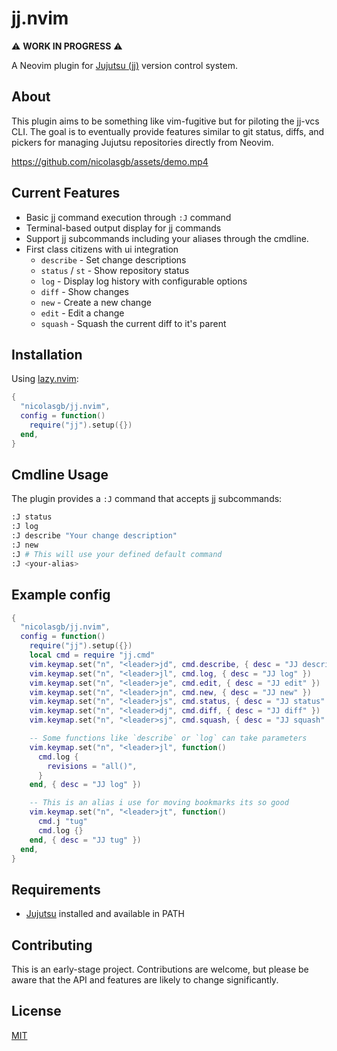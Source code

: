 # jj.nvim

⚠️ **WORK IN PROGRESS** ⚠️

A Neovim plugin for [Jujutsu (jj)](https://github.com/jj-vcs/jj) version control system.

## About

This plugin aims to be something like vim-fugitive but for piloting the jj-vcs CLI. The goal is to eventually provide features similar to git status, diffs, and pickers for managing Jujutsu repositories directly from Neovim.

https://github.com/nicolasgb/assets/demo.mp4

## Current Features

- Basic jj command execution through `:J` command
- Terminal-based output display for jj commands
- Support jj subcommands including your aliases through the cmdline.
- First class citizens with ui integration
  - `describe` - Set change descriptions
  - `status` / `st` - Show repository status
  - `log` - Display log history with configurable options
  - `diff` - Show changes
  - `new` - Create a new change
  - `edit` - Edit a change
  - `squash` - Squash the current diff to it's parent

## Installation

Using [lazy.nvim](https://github.com/folke/lazy.nvim):

```lua
{
  "nicolasgb/jj.nvim",
  config = function()
    require("jj").setup({})
  end,
}
```

## Cmdline Usage

The plugin provides a `:J` command that accepts jj subcommands:

```sh
:J status
:J log
:J describe "Your change description"
:J new
:J # This will use your defined default command
:J <your-alias>
```

## Example config

```lua
{
  "nicolasgb/jj.nvim",
  config = function()
    require("jj").setup({})
    local cmd = require "jj.cmd"
    vim.keymap.set("n", "<leader>jd", cmd.describe, { desc = "JJ describe" })
    vim.keymap.set("n", "<leader>jl", cmd.log, { desc = "JJ log" })
    vim.keymap.set("n", "<leader>je", cmd.edit, { desc = "JJ edit" })
    vim.keymap.set("n", "<leader>jn", cmd.new, { desc = "JJ new" })
    vim.keymap.set("n", "<leader>js", cmd.status, { desc = "JJ status" })
    vim.keymap.set("n", "<leader>dj", cmd.diff, { desc = "JJ diff" })
    vim.keymap.set("n", "<leader>sj", cmd.squash, { desc = "JJ squash" })

    -- Some functions like `describe` or `log` can take parameters
    vim.keymap.set("n", "<leader>jl", function()
      cmd.log {
        revisions = "all()",
      }
    end, { desc = "JJ log" })

    -- This is an alias i use for moving bookmarks its so good
    vim.keymap.set("n", "<leader>jt", function()
      cmd.j "tug"
      cmd.log {}
    end, { desc = "JJ tug" })
  end,
}

```

## Requirements

- [Jujutsu](https://github.com/jj-vcs/jj) installed and available in PATH

## Contributing

This is an early-stage project. Contributions are welcome, but please be aware that the API and features are likely to change significantly.

## License

[MIT](License)
